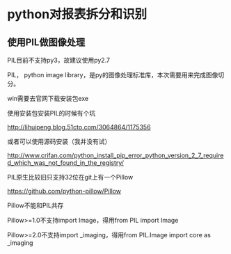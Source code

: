 # python对报表拆分和识别
## 使用PIL做图像处理

PIL目前不支持py3，故建议使用py2.7

PIL， python image library，是py的图像处理标准库，本次需要用来完成图像切分。

win需要去官网下载安装包exe

使用安装包安装PIL的时候有个坑

http://lihuipeng.blog.51cto.com/3064864/1175356

或者可以使用源码安装（我并没有试）

http://www.crifan.com/python_install_pip_error_python_version_2_7_required_which_was_not_found_in_the_registry/

PIL原生比较旧只支持32位在git上有一个Pillow

https://github.com/python-pillow/Pillow

Pillow不能和PIL共存

Pillow>=1.0不支持import Image，得用from PIL import Image

Pillow>=2.0不支持import _imaging，得用from PIL.Image import core as _imaging